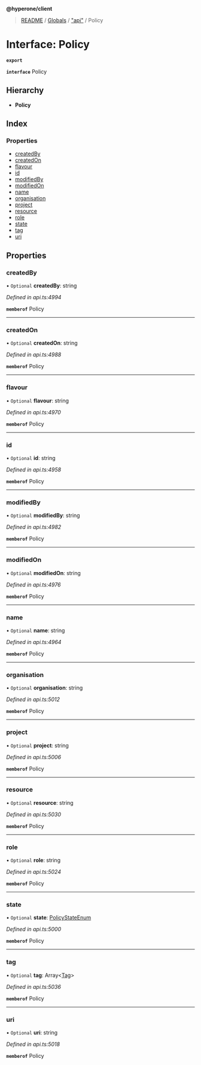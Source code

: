 **@hyperone/client**

> [README](../README.md) / [Globals](../globals.md) / ["api"](../modules/_api_.md) / Policy

# Interface: Policy

**`export`** 

**`interface`** Policy

## Hierarchy

* **Policy**

## Index

### Properties

* [createdBy](_api_.policy.md#createdby)
* [createdOn](_api_.policy.md#createdon)
* [flavour](_api_.policy.md#flavour)
* [id](_api_.policy.md#id)
* [modifiedBy](_api_.policy.md#modifiedby)
* [modifiedOn](_api_.policy.md#modifiedon)
* [name](_api_.policy.md#name)
* [organisation](_api_.policy.md#organisation)
* [project](_api_.policy.md#project)
* [resource](_api_.policy.md#resource)
* [role](_api_.policy.md#role)
* [state](_api_.policy.md#state)
* [tag](_api_.policy.md#tag)
* [uri](_api_.policy.md#uri)

## Properties

### createdBy

• `Optional` **createdBy**: string

*Defined in api.ts:4994*

**`memberof`** Policy

___

### createdOn

• `Optional` **createdOn**: string

*Defined in api.ts:4988*

**`memberof`** Policy

___

### flavour

• `Optional` **flavour**: string

*Defined in api.ts:4970*

**`memberof`** Policy

___

### id

• `Optional` **id**: string

*Defined in api.ts:4958*

**`memberof`** Policy

___

### modifiedBy

• `Optional` **modifiedBy**: string

*Defined in api.ts:4982*

**`memberof`** Policy

___

### modifiedOn

• `Optional` **modifiedOn**: string

*Defined in api.ts:4976*

**`memberof`** Policy

___

### name

• `Optional` **name**: string

*Defined in api.ts:4964*

**`memberof`** Policy

___

### organisation

• `Optional` **organisation**: string

*Defined in api.ts:5012*

**`memberof`** Policy

___

### project

• `Optional` **project**: string

*Defined in api.ts:5006*

**`memberof`** Policy

___

### resource

• `Optional` **resource**: string

*Defined in api.ts:5030*

**`memberof`** Policy

___

### role

• `Optional` **role**: string

*Defined in api.ts:5024*

**`memberof`** Policy

___

### state

• `Optional` **state**: [PolicyStateEnum](../enums/_api_.policystateenum.md)

*Defined in api.ts:5000*

**`memberof`** Policy

___

### tag

• `Optional` **tag**: Array\<[Tag](_api_.tag.md)>

*Defined in api.ts:5036*

**`memberof`** Policy

___

### uri

• `Optional` **uri**: string

*Defined in api.ts:5018*

**`memberof`** Policy
